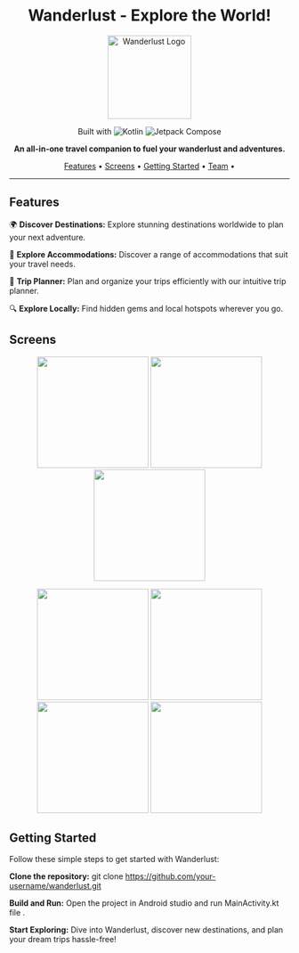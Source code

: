 

<h1 align="center">Wanderlust - Explore the World!</h1>

<p align="center">
  <img width="150" src="https://github.com/smartinternz02/SI-GuidedProject-587115-1696856769/assets/90548992/85a7095d-e75d-4a21-9b75-390a09922117" alt="Wanderlust Logo">
</p>

<p align="center">
  <span>Built with</span>
  <img src="https://img.shields.io/badge/kotlin-E24462?style=for-the-badge&logo=kotlin&logoColor=ffffff" alt="Kotlin">
  <img src="https://img.shields.io/badge/jetpack_compose-092937?style=for-the-badge&logo=jetpack-compose&logoColor=ffffff" alt="Jetpack Compose">
</p>

<p align="center">
  <strong>An all-in-one travel companion to fuel your wanderlust and adventures.</strong>
</p>

<p align="center">
  <a href="#features">Features</a> •
  <a href="#screenshots">Screens</a> •
  <a href="#getting-started">Getting Started</a> •
  <a href="#team">Team</a> •
  
</p>

---

## Features

🌍 **Discover Destinations:** Explore stunning destinations worldwide to plan your next adventure.

🏨 **Explore Accommodations:** Discover a range of accommodations that suit your travel needs.

📝 **Trip Planner:** Plan and organize your trips efficiently with our intuitive trip planner.

🔍 **Explore Locally:** Find hidden gems and local hotspots wherever you go.

## Screens


  <p align="center">
  <img width="200" src="https://github.com/chandravamsy25/Travel-APP/assets/90548992/00eb9f48-1383-4bdc-ab34-9e478116672c">
  
  <img width="200" src="https://github.com/chandravamsy25/Travel-APP/assets/90548992/5eb79728-c654-48b4-be02-d3349b858729">
  <img width="200" src="https://github.com/chandravamsy25/Travel-APP/assets/90548992/a59b4309-9521-41a3-b318-b7a64b9ff5c5">
</p>
<p align="center">
  <img width="200" src="https://github.com/chandravamsy25/Travel-APP/assets/90548992/b04db7fa-e1c2-4482-9305-557e579f4c9b">
  <img width="200" src="https://github.com/chandravamsy25/Travel-APP/assets/90548992/a8a11be3-39a7-4883-b525-5fd505ec4236">
  <img width="200" src="https://github.com/chandravamsy25/Travel-APP/assets/90548992/4ef1316f-6bb7-41ef-a5cb-8feefc4a8ba4">
  <img width="200" src="https://github.com/chandravamsy25/Travel-APP/assets/90548992/0186425b-3a69-47d8-b2c1-9debd8939db7">
</p>








## Getting Started

Follow these simple steps to get started with Wanderlust:

**Clone the repository:**
  git clone https://github.com/your-username/wanderlust.git

**Build and Run:**
Open the project in Android studio  and run MainActivity.kt file .

**Start Exploring:**
Dive into Wanderlust, discover new destinations, and plan your dream trips hassle-free!





